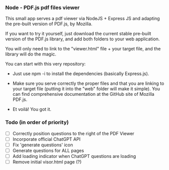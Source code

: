 ### Node - PDF.js pdf files viewer ###

This small app serves a pdf viewer via NodeJS + Express JS and adapting the pre-built version of PDF.js, by Mozilla.

If you want to try it yourself, just download the current stable pre-built version of the PDF.js library, and add both folders to your web application.

You will only need to link to the "viewer.html" file + your target file, and the library will do the magic.

You can start with this very repository:

- Just use npm -i to install the dependencies (basically Express.js).

- Make sure you serve correctly the proper files and that you are linking to your target file (putting it into the "web" folder will make it simple). You can find comprehensive documentation at the GitHub site of Mozilla PDF.js.

- Et voilá! You got it. 


### Todo (in order of priority)
- [ ] Correctly position questions to the right of the PDF Viewer
- [ ] Incorporate official ChatGPT API
- [ ] Fix 'generate questions' icon
- [ ] Generate questions for ALL pages
- [ ] Add loading indicator when ChatGPT questions are loading
- [ ] Remove initial visor.html page (?)
